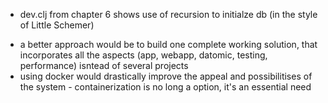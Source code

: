 

- dev.clj from chapter 6 shows use of recursion to initialze db (in the style of Little Schemer)

* a better approach would be to build one complete working solution, that incorporates all the aspects (app, webapp, datomic, testing, performance) isntead of several projects
* using docker would drastically improve the appeal and possibilitises of the system - containerization is no long a option, it's an essential need




